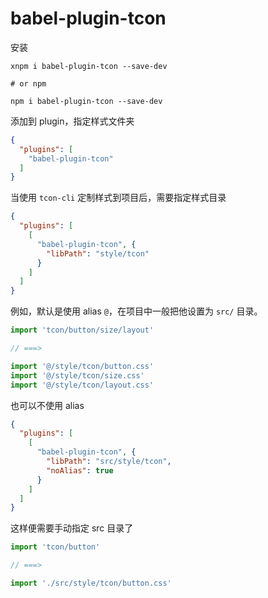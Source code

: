 # babel-plugin-tcon

安装

```
xnpm i babel-plugin-tcon --save-dev

# or npm

npm i babel-plugin-tcon --save-dev
```

添加到 plugin，指定样式文件夹 

```json
{
  "plugins": [
    "babel-plugin-tcon"
  ]
}
```

当使用 `tcon-cli` 定制样式到项目后，需要指定样式目录 

```json
{
  "plugins": [
    [
      "babel-plugin-tcon", {
        "libPath": "style/tcon" 
      }
    ]
  ]
}
```

例如，默认是使用 alias `@`，在项目中一般把他设置为 `src/` 目录。

```js
import 'tcon/button/size/layout'

// ===>

import '@/style/tcon/button.css'
import '@/style/tcon/size.css'
import '@/style/tcon/layout.css'
```

也可以不使用 alias

```json
{
  "plugins": [
    [
      "babel-plugin-tcon", {
        "libPath": "src/style/tcon",
        "noAlias": true
      }
    ]
  ]
}
```

这样便需要手动指定 src 目录了

```js
import 'tcon/button'

// ===>

import './src/style/tcon/button.css'
```

